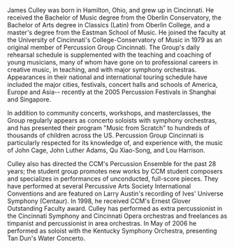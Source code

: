 James Culley was born in Hamilton, Ohio, and grew up in Cincinnati. He received the Bachelor of Music degree from the Oberlin Conservatory, the Bachelor of Arts degree in Classics (Latin) from Oberlin College, and a master's degree from the Eastman School of Music. He joined the faculty at the University of Cincinnati's College-Conservatory of Music in 1979 as an original member of Percussion Group Cincinnati. The Group's daily rehearsal schedule is supplemented with the teaching and coaching of young musicians, many of whom have gone on to professional careers in creative music, in teaching, and with major symphony orchestras. Appearances in their national and international touring schedule have included the major cities, festivals, concert halls and schools of America, Europe and Asia-- recently at the 2005 Percussion Festivals in Shanghai and Singapore.

In addition to community concerts, workshops, and masterclasses, the Group regularly appears as concerto soloists with symphony orchestras, and has presented their program "Music from Scratch" to hundreds of thousands of children across the US. Percussion Group Cincinnati is particularly respected for its knowledge of, and experience with, the music of John Cage, John Luther Adams, Qu Xiao-Song, and Lou Harrison.

Culley also has directed the CCM's Percussion Ensemble for the past 28 years; the student group promotes new works by CCM student composers and specializes in performances of unconducted, full-score pieces. They have performed at several Percussive Arts Society International Conventions and are featured on Larry Austin's recording of Ives' Universe Symphony (Centaur). In 1998, he received CCM's Ernest Glover Outstanding Faculty award. Culley has performed as extra percussionist in the Cincinnati Symphony and Cincinnati Opera orchestras and freelances as timpanist and percussionist in area orchestras. In May of 2006 he performed as soloist with the Kentucky Symphony Orchestra, presenting Tan Dun's Water Concerto.